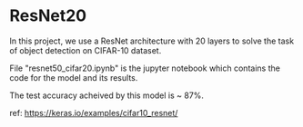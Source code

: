# ResNet20

In this project, we use a ResNet architecture with 20 layers to solve the task of object detection on CIFAR-10 dataset.

File "resnet50_cifar20.ipynb" is the jupyter notebook which contains the code for the model and its results.

The test accuracy acheived by this model is ~ 87%.

ref: https://keras.io/examples/cifar10_resnet/

